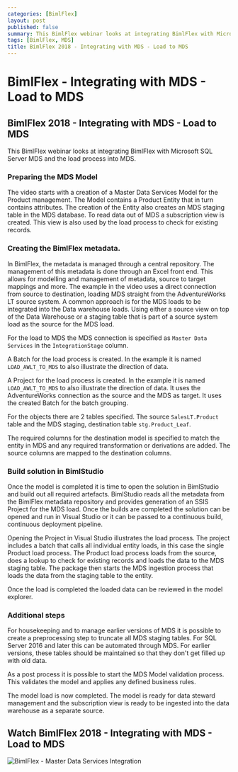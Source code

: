 ```yaml
---
categories: [BimlFlex]
layout: post
published: false
summary: This BimlFlex webinar looks at integrating BimlFlex with Microsoft SQL Server MDS and the load process into MDS
tags: [BimlFlex, MDS]
title: BimlFlex 2018 - Integrating with MDS - Load to MDS
---
```

# BimlFlex - Integrating with MDS - Load to MDS

## BimlFlex 2018 - Integrating with MDS - Load to MDS

This BimlFlex webinar looks at integrating BimlFlex with Microsoft SQL Server MDS and the load process into MDS.

### Preparing the MDS Model

The video starts with a creation of a Master Data Services Model for the Product management. The Model contains a Product Entity that in turn contains attributes.
The creation of the Entity also creates an MDS staging table in the MDS database. To read data out of MDS a subscription view is created. This view is also used by the load process to check for existing records.

### Creating the BimlFlex metadata.

In BimlFlex, the metadata is managed through a central repository. The management of this metadata is done through an Excel front end. This allows for modelling and management of metadata, source to target mappings and more. The example in the video uses a direct connection from source to destination, loading MDS straight from the AdventureWorks LT source system. A common approach is for the MDS loads to be integrated into the Data warehouse loads. Using either a source view on top of the Data Warehouse or a staging table that is part of a source system load as the source for the MDS load. 

For the load to MDS the MDS connection is specified as `Master Data Services` in the `IntegrationStage` column.

A Batch for the load process is created. In the example it is named `LOAD_AWLT_TO_MDS` to also illustrate the direction of data.

A Project for the load process is created. In the example it is named `LOAD_AWLT_TO_MDS` to also illustrate the direction of data. It uses the AdventureWorks connection as the source and the MDS as target. It uses the created Batch for the batch grouping.

For the objects there are 2 tables specified. The source `SalesLT.Product` table and the MDS staging, destination table `stg.Product_Leaf`.

The required columns for the destination model is specified to match the entity in MDS and any required transformation or derivations are added. The source columns are mapped to the destination columns.

### Build solution in BimlStudio

Once the model is completed it is time to open the solution in BimlStudio and build out all required artefacts. BimlStudio reads all the metadata from the BimlFlex metadata repository and provides generation of an SSIS Project for the MDS load. Once the builds are completed the solution can be opened and run in Visual Studio or it can be passed to a continuous build, continuous deployment pipeline.

Opening the Project in Visual Studio illustrates the load process. The project includes a batch that calls all individual entity loads, in this case the single Product load process. The Product load process loads from the source, does a lookup to check for existing records and loads the data to the MDS staging table. The package then starts the MDS ingestion process that loads the data from the staging table to the entity.

Once the load is completed the loaded data can be reviewed in the model explorer.

### Additional steps

For housekeeping and to manage earlier versions of MDS it is possible to create a preprocessing step to truncate all MDS staging tables. For SQL Server 2016 and later this can be automated through MDS. For earlier versions, these tables should be maintained so that they don't get filled up with old data.

As a post process it is possible to start the MDS Model validation process. This validates the model and applies any defined business rules.

The model load is now completed. The model is ready for data steward management and the subscription view is ready to be ingested into the data warehouse as a separate source.

## Watch BimlFlex 2018 - Integrating with MDS - Load to MDS

![BimlFlex - Master Data Services Integration](https://www.youtube.com/watch?v=r8Uc9XObmyg?rel=0&autoplay=0)
